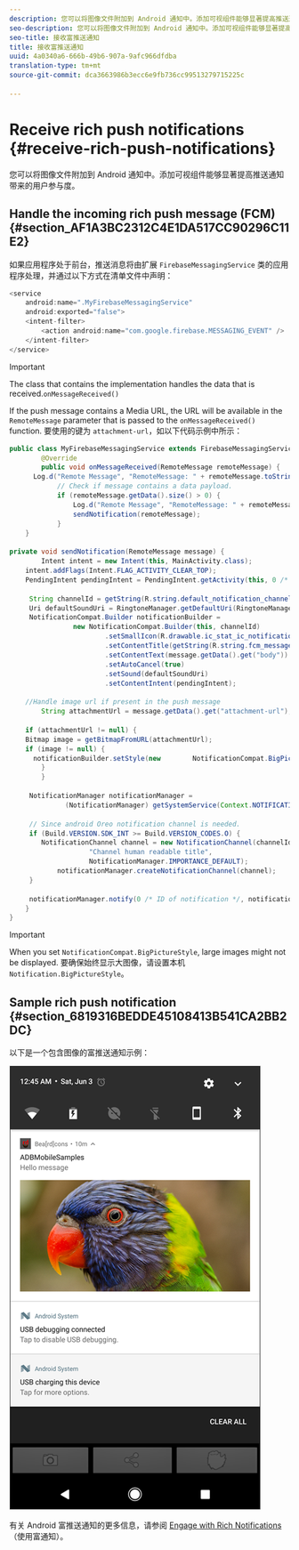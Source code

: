 ```yaml
---
description: 您可以将图像文件附加到 Android 通知中。添加可视组件能够显著提高推送通知带来的用户参与度。
seo-description: 您可以将图像文件附加到 Android 通知中。添加可视组件能够显著提高推送通知带来的用户参与度。
seo-title: 接收富推送通知
title: 接收富推送通知
uuid: 4a0340a6-666b-49b6-907a-9afc966dfdba
translation-type: tm+mt
source-git-commit: dca3663986b3ecc6e9fb736cc99513279715225c

---
```



# Receive rich push notifications {#receive-rich-push-notifications}

您可以将图像文件附加到 Android 通知中。添加可视组件能够显著提高推送通知带来的用户参与度。

## Handle the incoming rich push message (FCM) {#section_AF1A3BC2312C4E1DA517CC90296C11E2}

如果应用程序处于前台，推送消息将由扩展 `FirebaseMessagingService` 类的应用程序处理，并通过以下方式在清单文件中声明：

```java
<service
    android:name=".MyFirebaseMessagingService"
    android:exported="false">
    <intent-filter>
        <action android:name="com.google.firebase.MESSAGING_EVENT" />
    </intent-filter>
</service>
```

>[!IMPORTANT]
>
>The class that contains the  implementation handles the data that is received.`onMessageReceived()`

If the push message contains a Media URL, the URL will be available in the `RemoteMessage` parameter that is passed to the `onMessageReceived()` function. 要使用的键为 `attachment-url`，如以下代码示例中所示：

```java
public class MyFirebaseMessagingService extends FirebaseMessagingService {
        @Override
        public void onMessageReceived(RemoteMessage remoteMessage) {
      Log.d("Remote Message", "RemoteMessage: " + remoteMessage.toString());
            // Check if message contains a data payload.
            if (remoteMessage.getData().size() > 0) {
                Log.d("Remote Message", "RemoteMessage: " + remoteMessage.getData());
                sendNotification(remoteMessage);
            }
    }
 
private void sendNotification(RemoteMessage message) {
        Intent intent = new Intent(this, MainActivity.class);
    intent.addFlags(Intent.FLAG_ACTIVITY_CLEAR_TOP);
    PendingIntent pendingIntent = PendingIntent.getActivity(this, 0 /* Request code */, intent, PendingIntent.FLAG_ONE_SHOT);

     String channelId = getString(R.string.default_notification_channel_id);
     Uri defaultSoundUri = RingtoneManager.getDefaultUri(RingtoneManager.TYPE_NOTIFICATION);
     NotificationCompat.Builder notificationBuilder =
                new NotificationCompat.Builder(this, channelId)
                        .setSmallIcon(R.drawable.ic_stat_ic_notification)
                        .setContentTitle(getString(R.string.fcm_message))
                        .setContentText(message.getData().get("body"))
                        .setAutoCancel(true)
                        .setSound(defaultSoundUri)
                        .setContentIntent(pendingIntent);
  
    //Handle image url if present in the push message 
        String attachmentUrl = message.getData().get("attachment-url");
  
    if (attachmentUrl != null) { 
    Bitmap image = getBitmapFromURL(attachmentUrl); 
    if (image != null) { 
      notificationBuilder.setStyle(new        NotificationCompat.BigPictureStyle().bigPicture(image)); 
        } 
        } 

     NotificationManager notificationManager =
              (NotificationManager) getSystemService(Context.NOTIFICATION_SERVICE);

     // Since android Oreo notification channel is needed.
     if (Build.VERSION.SDK_INT >= Build.VERSION_CODES.O) {
        NotificationChannel channel = new NotificationChannel(channelId,
                    "Channel human readable title",
                    NotificationManager.IMPORTANCE_DEFAULT);
            notificationManager.createNotificationChannel(channel);
     }

     notificationManager.notify(0 /* ID of notification */, notificationBuilder.build());
    }
}
```

>[!IMPORTANT]
>
>When you set `NotificationCompat.BigPictureStyle`, large images might not be displayed. 要确保始终显示大图像，请设置本机 `Notification.BigPictureStyle`。

## Sample rich push notification {#section_6819316BEDDE45108413B541CA2BB2DC}

以下是一个包含图像的富推送通知示例：

![](assets/rich-push-notification_example.png)

有关 Android 富推送通知的更多信息，请参阅 [Engage with Rich Notifications](https://developer.android.com/distribute/best-practices/engage/rich-notifications.html)（使用富通知）。
